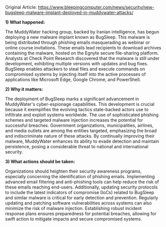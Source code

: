 Original Article: https://www.bleepingcomputer.com/news/security/new-bugsleep-malware-implant-deployed-in-muddywater-attacks/

**1) What happened:**

The MuddyWater hacking group, backed by Iranian intelligence, has begun deploying a new malware implant known as BugSleep. This malware is being distributed through phishing emails masquerading as webinar or online course invitations. These emails lead recipients to download archives containing the malware, hosted on the Egnyte secure file-sharing platform. Analysts at Check Point Research discovered that the malware is still under development, exhibiting multiple versions with updates and bug fixes. BugSleep enables attackers to steal files and execute commands on compromised systems by injecting itself into the active processes of applications like Microsoft Edge, Google Chrome, and PowerShell.

**2) Why it matters:**

The deployment of BugSleep marks a significant advancement in MuddyWater's cyber-espionage capabilities. This development is crucial because it exemplifies the evolving tactics state-backed actors use to infiltrate and exploit systems worldwide. The use of sophisticated phishing schemes and targeted malware injection increases the potential for successful breaches. Government organizations, municipalities, airlines, and media outlets are among the entities targeted, emphasizing the broad and indiscriminate nature of these attacks. By continually improving their malware, MuddyWater enhances its ability to evade detection and maintain persistence, posing a considerable threat to national and international security.

**3) What actions should be taken:**

Organizations should heighten their security awareness programs, especially concerning the identification of phishing emails. Implementing advanced email filtering and anti-phishing tools can help reduce the risk of these emails reaching end-users. Additionally, updating security protocols to include the latest indicators of compromise (IoCs) related to BugSleep and similar malware is critical for early detection and prevention. Regularly updating and patching software vulnerabilities across systems can also minimize the risk of malware injection. Establishing robust incident response plans ensures preparedness for potential breaches, allowing for swift action to mitigate impacts and secure compromised systems.